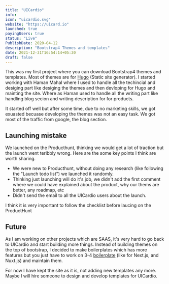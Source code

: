 ```yaml
---
title: "UICardio"
info:
icon: "uicardio.svg"
website: "https://uicard.io"
launched: true
payingUsers: true
status: "Live"
PublishDate: 2020-04-12
description: "Bootstrap4 Themes and templates" 
date: 2021-12-31T16:54:14+05:30
draft: false
---
```


This was my first project where you can download Bootstrap4 themes and templates. Most of themes are for [Hugo](https://hugo.com) (Static site generator). I started working with Haman Mahal where I used to handle all the techincial and desiging part like desiging the themes and then devloping for Hugo and mainting the site. Where as Haman used to handle all the writing part like handling blog secion and writing description for for products.

It started off well but after some time, due to no marketing skills, we got exuasted becuase developing the themes was not an easy task. We got most of the traffic from google, the blog section.

## Launching mistake

We launched on the Producthunt, thinking we would get a lot of traction but the launch went teribbly wrong. Here are the some key points I think are worth sharing.

- We were new to Producthunt, without doing any research (like following the "Launch todo list") we launched it randomly.
- Thinking just launching will do it's job, we didn't add the first comment where we could have explained about the product, why our thems are better, any roadmap, etc
- Didn't send the email to all the UICardio users about the launch.

I think it is very important to follow the checklist before laucing on the ProductHunt

## Future

As I am working on other projects which are SAAS, it's very hard to go back to UICardio and start building more things. Instead of building themes on the top of bootstrap, I decided to make boilerplates which has more features but you just have to work on 3-4 [boilerplate](/projects/boilify) (like for Next.js, and Nuxt.js) and maintain them.

For now I have kept the site as it is, not adding new templates any more. Maybe I will hire someone to design and develop templates for UICardio.
